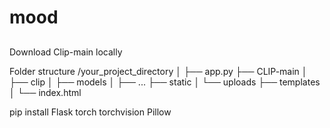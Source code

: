 # mood





##  
Download Clip-main locally 

Folder structure
/your_project_directory
│
├── app.py
├── CLIP-main
│   ├── clip
│   ├── models
│   ├── ...
├── static
│   └── uploads
├── templates
│   └── index.html


pip install Flask torch torchvision Pillow